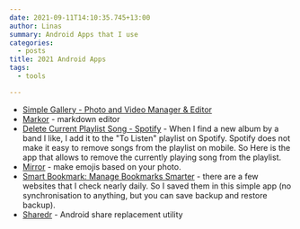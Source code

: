 ```yaml
---
date: 2021-09-11T14:10:35.745+13:00
author: Linas
summary: Android Apps that I use
categories:
  - posts
title: 2021 Android Apps
tags:
  - tools

---
```


* [Simple Gallery - Photo and Video Manager & Editor](https://play.google.com/store/apps/details?id=com.simplemobiletools.gallery)
* [Markor](https://play.google.com/store/apps/details?id=net.gsantner.markor) - markdown editor
* [Delete Current Playlist Song - Spotify](https://play.google.com/store/apps/details?id=net.virock.deletecurrentplaylistsong_spotify) - When I find a new album by a band I like, I add it to the "To Listen" playlist on Spotify. Spotify does not make it easy to remove songs from the playlist on mobile. So Here is the app that allows to remove the currently playing song from the playlist.
* [Mirror](https://play.google.com/store/apps/details?id=com.mirrorai.app) - make emojis based on your photo.
* [Smart Bookmark: Manage Bookmarks Smarter](https://play.google.com/store/apps/details?id=com.fangleness.smartbookmark) - there are a few websites that I check nearly daily. So I saved them in this simple app (no synchronisation to anything, but you can save backup and restore backup).
* [Sharedr](https://play.google.com/store/apps/details?id=com.rejh.sharedr) - Android share replacement utility
